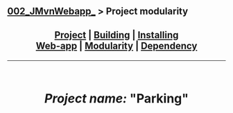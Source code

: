 ## [002_JMvnWebapp_][DescPrj] > **Project modularity**

## <p align=center>[Project][DescPrj] | [Building][AutoBld] | [Installing][AutoInst] <br/> [Web-app][WebBld] | [Modularity][Module] | [Dependency][DepMng]</p>

<!--
* [Project description][DescPrj]
* [Project build automation][AutoBld]
* [Project setup automation][AutoInst]
* [Web application building][WebBld]
* [Project modularity][Module]
* [Dependency management][DepMng]
-->

[DescPrj]: ../../README.md
[AutoBld]: Maven_BuildAutomation.md
[AutoInst]: Maven_SetupAutomation.md
[WebBld]: Maven_WebApplication.md
[Module]: Maven_ModularityProject.md
[DepMng]: Maven_DependencyManagement.md

---
<br/>
<!-- ---------------------------------- * Navigation * ---------------------------------- -->

# <p align=center><i>Project name:</i> "<b>Parking</b>"</p>